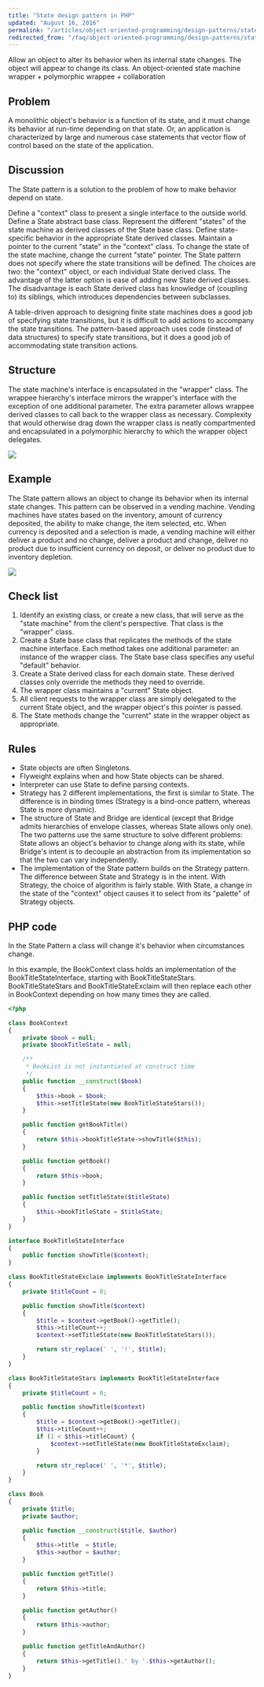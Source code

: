 ```yaml
---
title: "State design pattern in PHP"
updated: "August 16, 2016"
permalink: "/articles/object-oriented-programming/design-patterns/state/"
redirected_from: "/faq/object-oriented-programming/design-patterns/state/"
---
```


Allow an object to alter its behavior when its internal state changes. The object
will appear to change its class. An object-oriented state machine wrapper + polymorphic
wrappee + collaboration

## Problem

A monolithic object's behavior is a function of its state, and it must change its behavior at run-time depending on that state. Or, an application is characterized by large and numerous case statements that vector flow of control based on the state of the application.

## Discussion

The State pattern is a solution to the problem of how to make behavior depend on state.

Define a "context" class to present a single interface to the outside world.
Define a State abstract base class.
Represent the different "states" of the state machine as derived classes of the State base class.
Define state-specific behavior in the appropriate State derived classes.
Maintain a pointer to the current "state" in the "context" class.
To change the state of the state machine, change the current "state" pointer.
The State pattern does not specify where the state transitions will be defined. The choices are two: the "context" object, or each individual State derived class. The advantage of the latter option is ease of adding new State derived classes. The disadvantage is each State derived class has knowledge of (coupling to) its siblings, which introduces dependencies between subclasses.

A table-driven approach to designing finite state machines does a good job of specifying state transitions, but it is difficult to add actions to accompany the state transitions. The pattern-based approach uses code (instead of data structures) to specify state transitions, but it does a good job of accommodating state transition actions.

## Structure

The state machine's interface is encapsulated in the "wrapper" class. The wrappee hierarchy's interface mirrors the wrapper's interface with the exception of one additional parameter. The extra parameter allows wrappee derived classes to call back to the wrapper class as necessary. Complexity that would otherwise drag down the wrapper class is neatly compartmented and encapsulated in a polymorphic hierarchy to which the wrapper object delegates.

<img src="https://lh6.googleusercontent.com/SZDGJ3yFxb_CKTGYDmrBJ1SQMjUwVai_jspCfPJWKAU=w1206-h725-no">

## Example

The State pattern allows an object to change its behavior when its internal state changes. This pattern can be observed in a vending machine. Vending machines have states based on the inventory, amount of currency deposited, the ability to make change, the item selected, etc. When currency is deposited and a selection is made, a vending machine will either deliver a product and no change, deliver a product and change, deliver no product due to insufficient currency on deposit, or deliver no product due to inventory depletion.

<img src="https://lh6.googleusercontent.com/-fIYxLXOBc1Q/VPFc8lkDIWI/AAAAAAAACHA/0ULAmkgztK8/w1064-h676-no/State_example1-2x.png">

## Check list

1. Identify an existing class, or create a new class, that will serve as the "state machine" from the client's perspective. That class is the "wrapper" class.
2. Create a State base class that replicates the methods of the state machine interface. Each method takes one additional parameter: an instance of the wrapper class. The State base class specifies any useful "default" behavior.
3. Create a State derived class for each domain state. These derived classes only override the methods they need to override.
4. The wrapper class maintains a "current" State object.
5. All client requests to the wrapper class are simply delegated to the current State object, and the wrapper object's this pointer is passed.
6. The State methods change the "current" state in the wrapper object as appropriate.

## Rules

* State objects are often Singletons.
* Flyweight explains when and how State objects can be shared.
* Interpreter can use State to define parsing contexts.
* Strategy has 2 different implementations, the first is similar to State. The difference is in binding times (Strategy is a bind-once pattern, whereas State is more dynamic).
* The structure of State and Bridge are identical (except that Bridge admits hierarchies of envelope classes, whereas State allows only one). The two patterns use the same structure to solve different problems: State allows an object's behavior to change along with its state, while Bridge's intent is to decouple an abstraction from its implementation so that the two can vary independently.
* The implementation of the State pattern builds on the Strategy pattern. The difference between State and Strategy is in the intent. With Strategy, the choice of algorithm is fairly stable. With State, a change in the state of the "context" object causes it to select from its "palette" of Strategy objects.

## PHP code

In the State Pattern a class will change it's behavior when circumstances change.

In this example, the BookContext class holds an implementation of the BookTitleStateInterface, starting with BookTitleStateStars. BookTitleStateStars and BookTitleStateExclaim will then replace each other in BookContext depending on how many times they are called.

```php
<?php

class BookContext
{
    private $book = null;
    private $bookTitleState = null;

    /**
     * BookList is not instantiated at construct time
     */
    public function __construct($book)
    {
        $this->book = $book;
        $this->setTitleState(new BookTitleStateStars());
    }

    public function getBookTitle()
    {
        return $this->bookTitleState->showTitle($this);
    }

    public function getBook()
    {
        return $this->book;
    }

    public function setTitleState($titleState)
    {
        $this->bookTitleState = $titleState;
    }
}

interface BookTitleStateInterface
{
    public function showTitle($context);
}

class BookTitleStateExclaim implements BookTitleStateInterface
{
    private $titleCount = 0;

    public function showTitle($context)
    {
        $title = $context->getBook()->getTitle();
        $this->titleCount++;
        $context->setTitleState(new BookTitleStateStars());

        return str_replace(' ', '!', $title);
    }
}

class BookTitleStateStars implements BookTitleStateInterface
{
    private $titleCount = 0;

    public function showTitle($context)
    {
        $title = $context->getBook()->getTitle();
        $this->titleCount++;
        if (1 < $this->titleCount) {
            $context->setTitleState(new BookTitleStateExclaim);
        }

        return str_replace(' ', '*', $title);
    }
}

class Book
{
    private $title;
    private $author;

    public function __construct($title, $author)
    {
        $this->title  = $title;
        $this->author = $author;
    }

    public function getTitle()
    {
        return $this->title;
    }

    public function getAuthor()
    {
        return $this->author;
    }

    public function getTitleAndAuthor()
    {
        return $this->getTitle().' by '.$this->getAuthor();
    }
}
```

